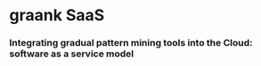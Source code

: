 # graank SaaS
### Integrating gradual pattern mining tools into the Cloud: software as a service model
